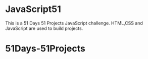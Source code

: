 # JavaScript51

This is a 51 Days 51 Projects JavaScript challenge. HTML,CSS and JavaScript are used to build projects.

# 51Days-51Projects
